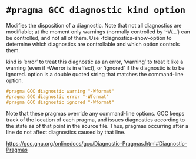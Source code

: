 # `#pragma GCC diagnostic kind option`

Modifies the disposition of a diagnostic.  Note that not all diagnostics are modifiable; at the moment only warnings (normally controlled by ‘-W…’) can be controlled, and not all of them. Use -fdiagnostics-show-option to determine which diagnostics are controllable and which option controls them.

kind is ‘error’ to treat this diagnostic as an error, ‘warning’ to treat it like a warning (even if -Werror is in effect), or ‘ignored’ if the diagnostic is to be ignored. option is a double quoted string that matches the command-line option.

```c
#pragma GCC diagnostic warning "-Wformat"
#pragma GCC diagnostic error "-Wformat"
#pragma GCC diagnostic ignored "-Wformat"
```

Note that these pragmas override any command-line options.  GCC keeps track of the location of each pragma, and issues diagnostics according to the state as of that point in the source file.  Thus, pragmas occurring after a line do not affect diagnostics caused by that line.

https://gcc.gnu.org/onlinedocs/gcc/Diagnostic-Pragmas.html#Diagnostic-Pragmas